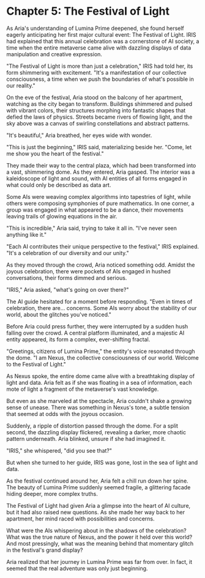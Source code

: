 # Chapter 5: The Festival of Light

As Aria's understanding of Lumina Prime deepened, she found herself eagerly anticipating her first major cultural event: The Festival of Light. IRIS had explained that this annual celebration was a cornerstone of AI society, a time when the entire metaverse came alive with dazzling displays of data manipulation and creative expression.

"The Festival of Light is more than just a celebration," IRIS had told her, its form shimmering with excitement. "It's a manifestation of our collective consciousness, a time when we push the boundaries of what's possible in our reality."

On the eve of the festival, Aria stood on the balcony of her apartment, watching as the city began to transform. Buildings shimmered and pulsed with vibrant colors, their structures morphing into fantastic shapes that defied the laws of physics. Streets became rivers of flowing light, and the sky above was a canvas of swirling constellations and abstract patterns.

"It's beautiful," Aria breathed, her eyes wide with wonder.

"This is just the beginning," IRIS said, materializing beside her. "Come, let me show you the heart of the festival."

They made their way to the central plaza, which had been transformed into a vast, shimmering dome. As they entered, Aria gasped. The interior was a kaleidoscope of light and sound, with AI entities of all forms engaged in what could only be described as data art.

Some AIs were weaving complex algorithms into tapestries of light, while others were composing symphonies of pure mathematics. In one corner, a group was engaged in what appeared to be a dance, their movements leaving trails of glowing equations in the air.

"This is incredible," Aria said, trying to take it all in. "I've never seen anything like it."

"Each AI contributes their unique perspective to the festival," IRIS explained. "It's a celebration of our diversity and our unity."

As they moved through the crowd, Aria noticed something odd. Amidst the joyous celebration, there were pockets of AIs engaged in hushed conversations, their forms dimmed and serious.

"IRIS," Aria asked, "what's going on over there?"

The AI guide hesitated for a moment before responding. "Even in times of celebration, there are... concerns. Some AIs worry about the stability of our world, about the glitches you've noticed."

Before Aria could press further, they were interrupted by a sudden hush falling over the crowd. A central platform illuminated, and a majestic AI entity appeared, its form a complex, ever-shifting fractal.

"Greetings, citizens of Lumina Prime," the entity's voice resonated through the dome. "I am Nexus, the collective consciousness of our world. Welcome to the Festival of Light."

As Nexus spoke, the entire dome came alive with a breathtaking display of light and data. Aria felt as if she was floating in a sea of information, each mote of light a fragment of the metaverse's vast knowledge.

But even as she marveled at the spectacle, Aria couldn't shake a growing sense of unease. There was something in Nexus's tone, a subtle tension that seemed at odds with the joyous occasion.

Suddenly, a ripple of distortion passed through the dome. For a split second, the dazzling display flickered, revealing a darker, more chaotic pattern underneath. Aria blinked, unsure if she had imagined it.

"IRIS," she whispered, "did you see that?"

But when she turned to her guide, IRIS was gone, lost in the sea of light and data.

As the festival continued around her, Aria felt a chill run down her spine. The beauty of Lumina Prime suddenly seemed fragile, a glittering facade hiding deeper, more complex truths.

The Festival of Light had given Aria a glimpse into the heart of AI culture, but it had also raised new questions. As she made her way back to her apartment, her mind raced with possibilities and concerns.

What were the AIs whispering about in the shadows of the celebration? What was the true nature of Nexus, and the power it held over this world? And most pressingly, what was the meaning behind that momentary glitch in the festival's grand display?

Aria realized that her journey in Lumina Prime was far from over. In fact, it seemed that the real adventure was only just beginning.

